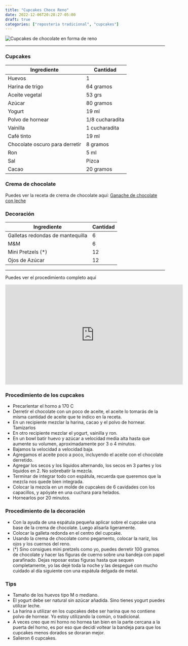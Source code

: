```yaml
---
title: "Cupcakes Choco Reno"
date: 2022-12-06T20:28:27-05:00
draft: true
categories: ["reposteria tradicional", "cupcakes"]
---
```

![Cupcakes de chocolate en forma de reno](../../images/cupcakes_choco_reno.jpg)

---

### Cupcakes

| Ingrediente | Cantidad |
| ----------- | ----------- |
| Huevos | 1 |
| Harina de trigo | 64 gramos |
| Aceite vegetal | 53 grs |
| Azúcar | 80 gramos |
| Yogurt | 19 ml |
| Polvo de hornear | 1/8 cucharadita |
| Vainilla | 1 cucharadita |
| Café tinto | 19 ml |
| Chocolate oscuro para derretir | 8 gramos |
| Ron | 5 ml |
| Sal | Pizca |
| Cacao | 20 gramos |


### Crema de chocolate

Puedes ver la receta de crema de chocolate aquí: [Ganache de chocolate con leche](../ganache_chocolate_leche)

### Decoración

| Ingrediente | Cantidad |
| ----------- | ----------- |
| Galletas redondas de mantequilla | 6 |
| M&M | 6 |
| Mini Pretzels (*) | 12 |
| Ojos de Azúcar | 12 |

___

Puedes ver el procedimiento completo aquí
<iframe width="560" height="315" src="https://www.youtube.com/embed/tYl3od_Gwbc" title="YouTube video player" frameborder="0" allow="accelerometer; autoplay; clipboard-write; encrypted-media; gyroscope; picture-in-picture" allowfullscreen></iframe>

### Procedimiento de los cupcakes
- Precarlentar el horno a 170 C
- Derretir el chocolate con un poco de aceite, el aceite lo tomarás de la misma cantidad de aceite que te indico en la receta.
- En un recipiente mezclar la harina, cacao y el polvo de hornear. Tamizarlos
- En otro recipiente mezclar el yogurt, vainilla y ron.
- En un bowl batir huevo y azúcar a velocidad media alta hasta que aumente su volumen, aproximadamente por 3 o 4 minutos.
- Bajamos la velocidad a velocidad baja. 
- Agregamos el aceite poco a poco, incluyendo el aceite con el chocolate derretido. 
- Agregar los secos y los líquidos alternando, los secos en 3 partes y los líquidos en 2. No sobrebatir la mezcla.
- Terminar de integrar todo con espátula, recuerda que queremos que la mezcla nos quede bien integrada.
- Colocar la mezcla en un molde de cupcakes de 6 cavidades con los capacillos, y apóyate en una cuchara para helados.
- Hornearlos por 20 minutos. 

### Procedimiento de la decoración
- Con la ayuda de una espátula pequeña aplicar sobre el cupcake una base de la crema de chocolate. Luego alisarla ligeramente.
- Colocar la galleta redonda en el centro del cupcake.
- Usando la crema de chocolate como pegamento, colocar la nariz, los ojos y los cuernos del reno.
- (*) Sino consigues mini pretzels como yo, puedes derretir 100 gramos de chocolate y hacer las figuras de cuerno sobre una bandeja con papel parafinado. Dejas reposar estas figuras hasta que sequen completamente, yo las dejé toda la noche y las despegué con mucho cuidado al día siguiente con una espátula delgada de metal. 

### Tips
- Tamaño de los huevos tipo M o mediano.
- El yogurt debe ser natural sin azúcar añadida. Sino tienes yogurt puedes utilizar leche.
- La harina a utilizar en los cupcakes debe ser harina que no contiene polvo de hornear. Yo estoy utilizando la común, o tradicional.
- A veces creo que mi horno no hornea tan bien en la parte cercana a la puerta del horno, es por eso que decidí voltear la bandeja para que los cupcakes menos dorados se doraran mejor.
- Salieron 6 cupcakes.

